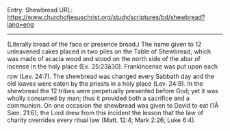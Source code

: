 Entry: Shewbread
URL: https://www.churchofjesuschrist.org/study/scriptures/bd/shewbread?lang=eng

---

(Literally bread of the face or presence bread.) The name given to 12 unleavened cakes placed in two piles on the Table of Shewbread, which was made of acacia wood and stood on the north side of the altar of incense in the holy place (Ex. 25:23â30). Frankincense was put upon each row (Lev. 24:7). The shewbread was changed every Sabbath day and the old loaves were eaten by the priests in a holy place (Lev. 24:9). In the shewbread the 12 tribes were perpetually presented before God; yet it was wholly consumed by man; thus it provided both a sacrifice and a communion. On one occasion the shewbread was given to David to eat (1Â Sam. 21:6); the Lord drew from this incident the lesson that the law of charity overrides every ritual law (Matt. 12:4; Mark 2:26; Luke 6:4).

